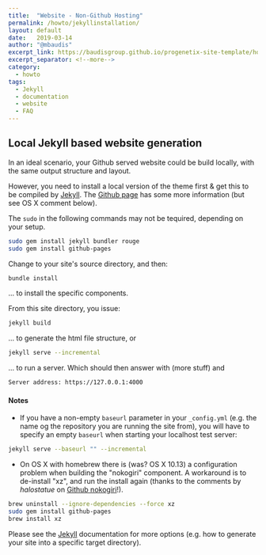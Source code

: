 ```yaml
---
title:  "Website - Non-Github Hosting"
permalink: /howto/jekyllinstallation/
layout: default
date:   2019-03-14
author: "@mbaudis"
excerpt_link: https://baudisgroup.github.io/progenetix-site-template/howto/jekyllinstallation/
excerpt_separator: <!--more-->
category:
  - howto
tags:
  - Jekyll
  - documentation
  - website
  - FAQ
---
```


## Local Jekyll based website generation

In an ideal scenario, your Github served website could be build locally, with the same output structure and layout.

<!--more-->

<!--
This page is updated at the "excerpt_link" location linked in the header.
-->

However, you need to install a local version of the theme first & get this to be compiled by [Jekyll](https://jekyllrb.com). The [Github page](https://help.github.com/articles/setting-up-your-github-pages-site-locally-with-jekyll/#keeping-your-site-up-to-date-with-the-github-pages-gem) has some more information (but see OS X comment below).

The `sudo` in the following commands may not be tequired, depending on your setup.

```bash
sudo gem install jekyll bundler rouge
sudo gem install github-pages
```

Change to your site's source directory, and then:

```bash
bundle install
```
... to install the specific components.

From this site directory, you issue:

```bash
jekyll build
```
... to generate the html file structure, or 
```bash
jekyll serve --incremental
```
... to run a server. Which should then answer with (more stuff) and

```bash
Server address: https://127.0.0.1:4000
```

#### Notes

* If you have a non-empty `baseurl` parameter in your `_config.yml` (e.g. the name og the repository you are running the site from), you will have to specify an empty `baseurl` when starting your localhost test server:
```bash
jekyll serve --baseurl "" --incremental
```
* On OS X with homebrew there is (was? OS X 10.13) a configuration problem when building the "nokogiri" component. A workaround is to de-install "xz", and run the install again (thanks to the comments by _halostatue_ on [Github nokogiri](https://github.com/sparklemotion/nokogiri/issues/1483)!).
```bash
brew uninstall --ignore-dependencies --force xz
sudo gem install github-pages
brew install xz
```

Please see the [Jekyll](https://jekyllrb.com) documentation for more options (e.g. how to generate your site into a specific target directory).
